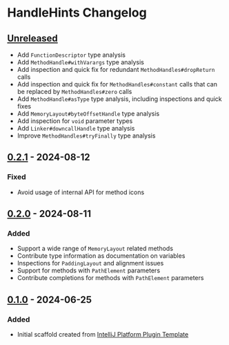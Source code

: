 <!-- Keep a Changelog guide -> https://keepachangelog.com -->

# HandleHints Changelog

## [Unreleased]

- Add `FunctionDescriptor` type analysis
- Add `MethodHandle#withVarargs` type analysis
- Add inspection and quick fix for redundant `MethodHandles#dropReturn` calls
- Add inspection and quick fix for `MethodHandles#constant` calls that can be replaced by `MethodHandles#zero` calls
- Add `MethodHandle#asType` type analysis, including inspections and quick fixes
- Add `MemoryLayout#byteOffsetHandle` type analysis
- Add inspection for `void` parameter types
- Add `Linker#downcallHandle` type analysis
- Improve `MethodHandles#tryFinally` type analysis

## [0.2.1] - 2024-08-12

### Fixed

- Avoid usage of internal API for method icons

## [0.2.0] - 2024-08-11

### Added

- Support a wide range of `MemoryLayout` related methods 
- Contribute type information as documentation on variables
- Inspections for `PaddingLayout` and alignment issues
- Support for methods with `PathElement` parameters
- Contribute completions for methods with `PathElement` parameters

## [0.1.0] - 2024-06-25

### Added

- Initial scaffold created from [IntelliJ Platform Plugin Template](https://github.com/JetBrains/intellij-platform-plugin-template)

[Unreleased]: https://github.com/SirYwell/HandleHints/compare/v0.2.1...HEAD
[0.2.1]: https://github.com/SirYwell/HandleHints/compare/v0.2.0...v0.2.1
[0.2.0]: https://github.com/SirYwell/HandleHints/compare/v0.1.0...v0.2.0
[0.1.0]: https://github.com/SirYwell/HandleHints/commits/v0.1.0
